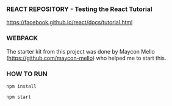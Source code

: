 ### REACT REPOSITORY - Testing the React Tutorial
https://facebook.github.io/react/docs/tutorial.html


### WEBPACK
The starter kit from this project was done by Maycon Mello (https://github.com/maycon-mello)
who helped me to start this.

### HOW TO RUN

```
npm install
```
```
npm start
```